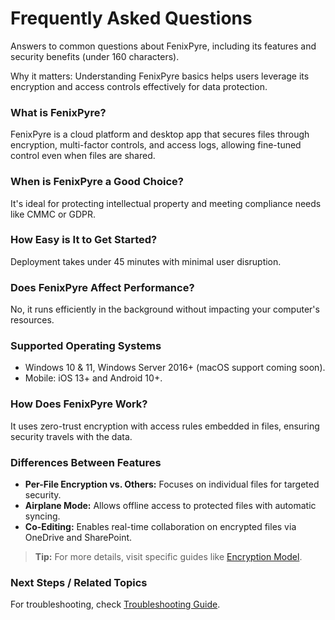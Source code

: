 # Frequently Asked Questions

Answers to common questions about FenixPyre, including its features and security benefits (under 160 characters).


Why it matters: Understanding FenixPyre basics helps users leverage its encryption and access controls effectively for data protection.

### What is FenixPyre?

FenixPyre is a cloud platform and desktop app that secures files through encryption, multi-factor controls, and access logs, allowing fine-tuned control even when files are shared.

### When is FenixPyre a Good Choice?

It's ideal for protecting intellectual property and meeting compliance needs like CMMC or GDPR.

### How Easy is It to Get Started?

Deployment takes under 45 minutes with minimal user disruption.

### Does FenixPyre Affect Performance?

No, it runs efficiently in the background without impacting your computer's resources.

### Supported Operating Systems

- Windows 10 & 11, Windows Server 2016+ (macOS support coming soon).
- Mobile: iOS 13+ and Android 10+.

### How Does FenixPyre Work?

It uses zero-trust encryption with access rules embedded in files, ensuring security travels with the data.

### Differences Between Features

- **Per-File Encryption vs. Others:** Focuses on individual files for targeted security.
- **Airplane Mode:** Allows offline access to protected files with automatic syncing.
- **Co-Editing:** Enables real-time collaboration on encrypted files via OneDrive and SharePoint.

> **Tip:** For more details, visit specific guides like [Encryption Model](https://fenixpyre.com/docs/encryption-model).

### Next Steps / Related Topics
For troubleshooting, check [Troubleshooting Guide](https://fenixpyre.com/docs/troubleshooting).
